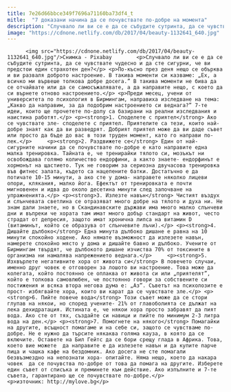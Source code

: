 ```yaml
---
title: 7e26d66bbce349f7696a71160ba73df4_t
mitle:  "7 доказани начина да се почувствате по-добре на момента"
description: "Случвало ли ви се е да се събудите сутринта, да се чувствате чудесно и да сте сигурни, че ви предстои един страхотен ден? По-късно през деня нещо се обърква и ви разваля доброто настроение. В такива моменти си казваме: „Ех, а всичко ми вървеше толкова добре досега.” В такива моменти не бива да се отчайвате …"
image: "https://cdnone.netlify.com/db/2017/04/beauty-1132641_640.jpg"
---
```


          <img src="https://cdnone.netlify.com/db/2017/04/beauty-1132641_640.jpg"/>Снимка - Pixabay        <p>Случвало ли ви се е да се събудите сутринта, да се чувствате чудесно и да сте сигурни, че ви предстои един страхотен ден?</p> <p>По-късно през деня нещо се обърква и ви разваля доброто настроение. В такива моменти си казваме: „Ех, а всичко ми вървеше толкова добре досега.” В такива моменти не бива да се отчайвате или да се самосъжалявате, а да направите нещо, с което да си върнете отново настроението.</p> <p>Преди месец, учени от университета по психология в Бирмингам, направиха изследване на тема: „Какво да направим, за да подобрим настроението си веднага?” 7-те идеи, които ще прочетете по-долу са базирани на реални изследвания и наистина работят.</p> <p><strong>1. Споделете с приятел</strong> Ако се чувствате зле- споделете с приятел. Приятелите са тези, които най-добре знаят как да ви разведрят. Добрият приятел може да ви даде съвет или просто да бъде до вас в този труден момент, като го направи по-лек.</p>     <p><strong>2. Раздвижете се</strong> Един от най-сигурните начини да се почувствате по-добре е като направите една малка тренировка. Тайната е, че тренирайки тялото си, мозъкът ни освобождава голямо количество ендорфини, а както знаете- ендорфинът е хормонът на щастието. Тук не говорим за сериозна двучасова тренировка във фитнес залата, където са нацепените батки. Достатъчно е да потичате 10-15 минути, а ако сте у дома- направете няколко лицеви опори, клякания, малко йога. Ефектът от тренировката е почти мигновенен и идва до около десетина минути след започване на упражненията.</p> <p><strong>3. Излезте навън</strong> Чистият въздух и слънчевата светлина се отразяват много добре на тялото и духа ни. Не знам дали знаете, но в Скандинавските държави има много малко слънчеви дни и въпреки че хората там имат много добър стандарт на живот, често страдат от депресия, защото имат хронична липса на витамин D (витаминът, който се образува от слънчевите лъчи).</p> <p><strong>4. Дишайте дълбоко</strong> Една минута дълбоко дишане е равна на 10 минути спокойно ходене. Ако нямате възможност да излезете навън, намерете спокойно място у дома и дишайте бавно и дълбоко. Учените от Бирмингам твърдят, че дълбокото дишане изчиства 70% от токсините в организма ни намалява напрежението веднага.</p>     <p><strong>5. Изхвърлете негативните хора от живота си</strong> В повечето случаи, именно друг човек е отговорен за лошото ви настроение. Това може да колегата, който постоянно се оплаква от живота си или „приятелят”, който е толкова самовлюбен, че постоянно говори за собствените си постижения и всяка втора негова дума е: „Аз”. Съветът на психолозите е прост- избягвайте хора, които ви карат да се чувствате зле.</p> <p><strong>6. Пийте повече вода</strong> Този съвет може да се стори глупав на някои, но според учените- 21% от главоболията се дължат на лека дехидратация. Истината е, че някои хора просто забравят да пият вода. Ако сте от тях, създайте си навици и пийте по минимум 2-3 литра вода на ден.</p> <p><strong>7. Помогнете на някого</strong> Помагайки на другите, всъщност помагаме и на себе си, защото се чувстваме по-добре. Не е нужно да търсите някаква голяма кауза, в която да се включите. Оставете на Бил Гейтс да се бори срещу глада в Африка. Това, което вие можете  да направите е да излезете навън и да купите парче пица и чашка кафе на бездомник. Ако досега не сте помагали безвъзмездно на непознати хора- опитайте. Няма нещо, което да накара човек  да се почувства по-добре от това да помага на другите. Изберете един съвет от списъка и преминете към действие. Ако изпълните и 7-те съвета, гарантирано ще се почувствате по-добре.</p> <p>източник: http://mylove.bg</p>        